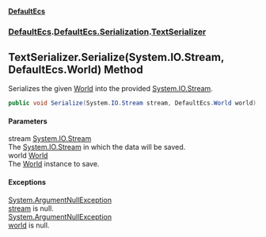 #### [DefaultEcs](./index.md 'index')
### [DefaultEcs](./index.md 'index').[DefaultEcs.Serialization](./DefaultEcs-Serialization.md 'DefaultEcs.Serialization').[TextSerializer](./DefaultEcs-Serialization-TextSerializer.md 'DefaultEcs.Serialization.TextSerializer')
## TextSerializer.Serialize(System.IO.Stream, DefaultEcs.World) Method
Serializes the given [World](./DefaultEcs-World.md 'DefaultEcs.World') into the provided [System.IO.Stream](https://docs.microsoft.com/en-us/dotnet/api/System.IO.Stream 'System.IO.Stream').  
```C#
public void Serialize(System.IO.Stream stream, DefaultEcs.World world);
```
#### Parameters
<a name='DefaultEcs-Serialization-TextSerializer-Serialize(System-IO-Stream_DefaultEcs-World)-stream'></a>
stream [System.IO.Stream](https://docs.microsoft.com/en-us/dotnet/api/System.IO.Stream 'System.IO.Stream')  
The [System.IO.Stream](https://docs.microsoft.com/en-us/dotnet/api/System.IO.Stream 'System.IO.Stream') in which the data will be saved.  
<a name='DefaultEcs-Serialization-TextSerializer-Serialize(System-IO-Stream_DefaultEcs-World)-world'></a>
world [World](./DefaultEcs-World.md 'DefaultEcs.World')  
The [World](./DefaultEcs-World.md 'DefaultEcs.World') instance to save.  
#### Exceptions
[System.ArgumentNullException](https://docs.microsoft.com/en-us/dotnet/api/System.ArgumentNullException 'System.ArgumentNullException')  
[stream](#DefaultEcs-Serialization-TextSerializer-Serialize(System-IO-Stream_DefaultEcs-World)-stream 'DefaultEcs.Serialization.TextSerializer.Serialize(System.IO.Stream, DefaultEcs.World).stream') is null.  
[System.ArgumentNullException](https://docs.microsoft.com/en-us/dotnet/api/System.ArgumentNullException 'System.ArgumentNullException')  
[world](#DefaultEcs-Serialization-TextSerializer-Serialize(System-IO-Stream_DefaultEcs-World)-world 'DefaultEcs.Serialization.TextSerializer.Serialize(System.IO.Stream, DefaultEcs.World).world') is null.  
